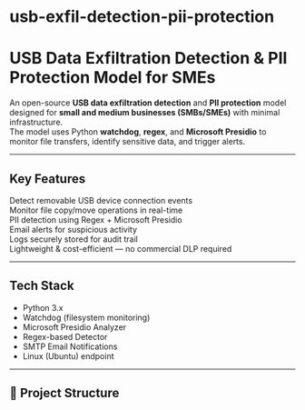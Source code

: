# usb-exfil-detection-pii-protection
# USB Data Exfiltration Detection & PII Protection Model for SMEs

An open-source **USB data exfiltration detection** and **PII protection** model designed for **small and medium businesses (SMBs/SMEs)** with minimal infrastructure.  
The model uses Python **watchdog**, **regex**, and **Microsoft Presidio** to monitor file transfers, identify sensitive data, and trigger alerts.

---

## Key Features
Detect removable USB device connection events  
Monitor file copy/move operations in real-time  
PII detection using Regex + Microsoft Presidio  
Email alerts for suspicious activity  
Logs securely stored for audit trail  
Lightweight & cost-efficient — no commercial DLP required  

---

## Tech Stack
- Python 3.x
- Watchdog (filesystem monitoring)
- Microsoft Presidio Analyzer
- Regex-based Detector
- SMTP Email Notifications
- Linux (Ubuntu) endpoint

---

## 📂 Project Structure
